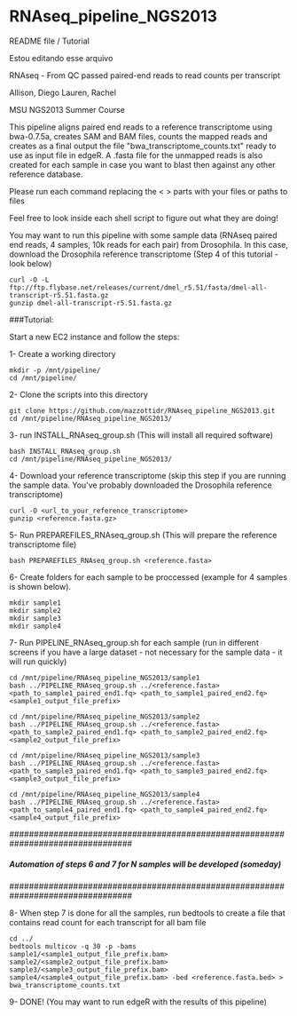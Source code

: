 RNAseq_pipeline_NGS2013
=======================

README file / Tutorial

Estou editando esse arquivo

RNAseq - From QC passed paired-end reads to read counts per transcript

Allison, Diego Lauren, Rachel

MSU NGS2013 Summer Course

This pipeline aligns paired end reads to a reference transcriptome using bwa-0.7.5a,
creates SAM and BAM files, counts the mapped reads and creates as a final output the file "bwa_transcriptome_counts.txt"
ready to use as input file in edgeR. A .fasta file for the unmapped reads is also created for each sample in case
you want to blast then against any other reference database.


Please run each command replacing the <   > parts with your files or paths to files

Feel free to look inside each shell script to figure out what they are doing!

You may want to run this pipeline with some sample data (RNAseq paired end reads, 4 samples, 10k reads for each pair) from Drosophila.
In this case, download the Drosophila reference transcriptome (Step 4 of this tutorial - look below)
	
	curl -O -L ftp://ftp.flybase.net/releases/current/dmel_r5.51/fasta/dmel-all-transcript-r5.51.fasta.gz
	gunzip dmel-all-transcript-r5.51.fasta.gz
	
###Tutorial:

Start a new EC2 instance and follow the steps:

1- Create a working directory

	mkdir -p /mnt/pipeline/
	cd /mnt/pipeline/

2- Clone the scripts into this directory

	git clone https://github.com/mazzottidr/RNAseq_pipeline_NGS2013.git
	cd /mnt/pipeline/RNAseq_pipeline_NGS2013/

3- run INSTALL_RNAseq_group.sh (This will install all required software)

	bash INSTALL_RNAseq_group.sh
	cd /mnt/pipeline/RNAseq_pipeline_NGS2013/

4- Download your reference transcriptome (skip this step if you are running the sample data.
You've probably downloaded the Drosophila reference transcriptome)

	curl -O <url_to_your_reference_transcriptome>
	gunzip <reference.fasta.gz>

5- Run PREPAREFILES_RNAseq_group.sh (This will prepare the reference transcriptome file)

	bash PREPAREFILES_RNAseq_group.sh <reference.fasta>
	
6- Create folders for each sample to be proccessed (example for 4 samples is shown below).

	mkdir sample1
	mkdir sample2
	mkdir sample3
	mkdir sample4

7- Run PIPELINE_RNAseq_group.sh for each sample (run in different screens if you have a large dataset - not necessary for the sample data - it will run quickly)

	cd /mnt/pipeline/RNAseq_pipeline_NGS2013/sample1
	bash ../PIPELINE_RNAseq_group.sh ../<reference.fasta> <path_to_sample1_paired_end1.fq> <path_to_sample1_paired_end2.fq> <sample1_output_file_prefix>

	cd /mnt/pipeline/RNAseq_pipeline_NGS2013/sample2
	bash ../PIPELINE_RNAseq_group.sh ../<reference.fasta> <path_to_sample2_paired_end1.fq> <path_to_sample2_paired_end2.fq> <sample2_output_file_prefix>

	cd /mnt/pipeline/RNAseq_pipeline_NGS2013/sample3
	bash ../PIPELINE_RNAseq_group.sh ../<reference.fasta> <path_to_sample3_paired_end1.fq> <path_to_sample3_paired_end2.fq> <sample3_output_file_prefix>

	cd /mnt/pipeline/RNAseq_pipeline_NGS2013/sample4
	bash ../PIPELINE_RNAseq_group.sh ../<reference.fasta> <path_to_sample4_paired_end1.fq> <path_to_sample4_paired_end2.fq> <sample4_output_file_prefix>


#################################################################################
##### Automation of steps 6 and 7 for N samples will be developed (someday) #####
#################################################################################

8- When step 7 is done for all the samples, run bedtools to create a file that contains read count for each transcript for all bam file

	cd ../
	bedtools multicov -q 30 -p -bams sample1/<sample1_output_file_prefix.bam> sample2/<sample2_output_file_prefix.bam> sample3/<sample3_output_file_prefix.bam> sample4/<sample4_output_file_prefix.bam> -bed <reference.fasta.bed> > bwa_transcriptome_counts.txt

9- DONE! (You may want to run edgeR with the results of this pipeline)
